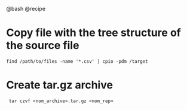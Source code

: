 @bash
@recipe

# Copy file with the tree structure of the source file

    find /path/to/files -name '*.csv' | cpio -pdm /target

# Create tar.gz archive
     tar czvf <nom_archive>.tar.gz <nom_rep>
